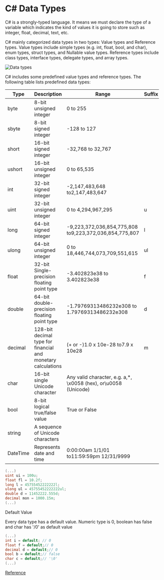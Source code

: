 # C# Data Types

C# is a strongly-typed language. It means we must declare the type of a variable which indicates the kind of values it is going to store such as integer, float, decimal, text, etc.

C# mainly categorized data types in two types: Value types and Reference types. Value types include simple types (e.g. int, float, bool, and char), enum types, struct types, and Nullable value types. Reference types include class types, interface types, delegate types, and array types.

![Data types](https://www.tutorialsteacher.com/Content/images/csharp/datatypes.png)

C# includes some predefined value types and reference types. The following table lists predefined data types:

| Type     | Description                                                  | Range                                                           | Suffix |
|----------|--------------------------------------------------------------|-----------------------------------------------------------------|--------|
| byte     | 8-bit unsigned integer                                       | 0 to 255                                                        |        |
| sbyte    | 8-bit signed integer                                         | -128 to 127                                                     |        |
| short    | 16-bit signed integer                                        | -32,768 to 32,767                                               |        |
| ushort   | 16-bit unsigned integer                                      | 0 to 65,535                                                     |        |
| int      | 32-bit signed integer                                        | -2,147,483,648 to2,147,483,647                                  |        |
| uint     | 32-bit unsigned integer                                      | 0 to 4,294,967,295                                              | u      |
| long     | 64-bit signed integer                                        | -9,223,372,036,854,775,808 to9,223,372,036,854,775,807          | l      |
| ulong    | 64-bit unsigned integer                                      | 0 to 18,446,744,073,709,551,615                                 | ul     |
| float    | 32-bit Single-precision floating point type                  | -3.402823e38 to 3.402823e38                                     | f      |
| double   | 64-bit double-precision floating point type                  | -1.79769313486232e308 to 1.79769313486232e308                   | d      |
| decimal  | 128-bit decimal type for financial and monetary calculations | (+ or -)1.0 x 10e-28 to7.9 x 10e28                              | m      |
| char     | 16-bit single Unicode character                              | Any valid character, e.g. a,*, \x0058 (hex), or\u0058 (Unicode) |        |
| bool     | 8-bit logical true/false value                               | True or False                                                   |        |
| string   | A sequence of Unicode characters                             |                                                                 |        |
| DateTime | Represents date and time                                     | 0:00:00am 1/1/01 to11:59:59pm 12/31/9999                        |        |

```csharp
(...)
uint ui = 100u;
float fl = 10.2f;
long l = 45755452222222l;
ulong ul = 45755452222222ul;
double d = 11452222.555d;
decimal mon = 1000.15m;
(...)
```

Default Value

Every data type has a default value. Numeric type is 0, boolean has false and char has '/0' as default value
```csharp
(...)
int i = default; // 0
float f = default;// 0
decimal d = default;// 0
bool b = default;// false
char c = default;// '\0'
(...)
```

[Reference](https://www.tutorialsteacher.com/csharp/csharp-data-types)